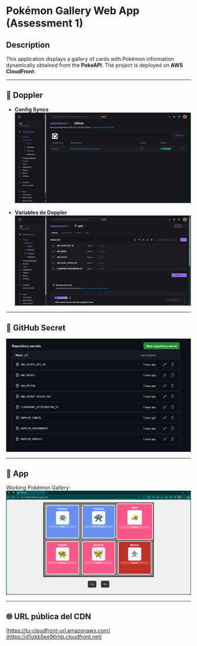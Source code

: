 # Pokémon Gallery Web App (Assessment 1)

## Description
This application displays a gallery of cards with Pokémon information dynamically obtained from the **PokeAPI**. The project is deployed on **AWS CloudFront**.

---

## 📸 Doppler

- **Config Syncs**  
![Config Syncs Doppler](poke-project/docs/cap2.png)

- **Variables de Doppler**  
![Variables Doppler](poke-project/docs/cap1.png)

---

## 🔐 GitHub Secret

![Secretos GitHub](poke-project/docs/cap3.png)

---

## 📸 App

Working Pokémon Gallery:  
![Galería Pokémon](poke-project/docs/cap4.png)

---

## 🌐 URL pública del CDN

[https://tu-cloudfront-url.amazonaws.com](https://d1izkb5ee96rhb.cloudfront.net)

